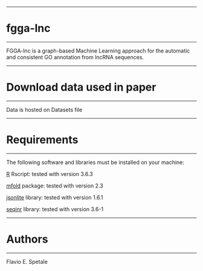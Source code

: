 ----------
# fgga-lnc
----------
FGGA-lnc is a graph-based Machine Learning approach for the automatic and consistent GO annotation from lncRNA sequences.

---------
# Download data used in paper
---------

Data is hosted on Datasets file 

--------------
# Requirements
-------------
The following software and libraries must be installed on your machine:

[R](https://cran.r-project.org/) Rscript: tested with version 3.6.3

[mfold](http://www.unafold.org/) package: tested with version 2.3

[jsonlite](https://cran.r-project.org/web/packages/jsonlite/) library: tested with version 1.6.1

[seqinr](https://cran.r-project.org/web/packages/seqinr/) library: tested with version 3.6-1

----------
# Authors
----------
Flavio E. Spetale
